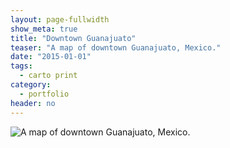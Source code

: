 ```yaml
---
layout: page-fullwidth
show_meta: true
title: "Downtown Guanajuato"
teaser: "A map of downtown Guanajuato, Mexico."
date: "2015-01-01"
tags:
  - carto print 
category:
  - portfolio
header: no
---
```


![A map of downtown Guanajuato, Mexico.]()

